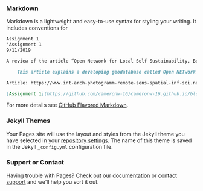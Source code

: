 
### Markdown

Markdown is a lightweight and easy-to-use syntax for styling your writing. It includes conventions for

```markdown
Assignment 1
'Assignment 1
9/11/2019

A review of the article “Open Network for Local Self Sustainability, Boosting Bioregional Development Through an Open Data Sharing System” taken from the FOSS4G 2019 conference.

	This article explains a developing geodatabase called Open NETwork for Local Self Sustainability. The purpose of the database is to suggest a way to create the most self-sustainable communities, especially focusing on ways to make future community development take into account sustainability in their development planning. The database is modeled on Italian communities and focuses primarily on the scale of municipalities. The geodatabase aims to create self-sustainable communities by finding the most sustainable supply chain routes to a community for products that fall in the categories of housing, food, transport and waste. The indicators used to measure the self-sustainability of a supply chain for a product are the amounts of non-renewable primary energy, renewable primary energy, amount of productive land, and local manpower the chain uses. The database uses the opensource programs GRASS and QGIS to create the suggested sustainable supply chains. In the future, the database hopes to expand the types of supply chains that are included by drawing in different fields of research. 	To me, the open source nature of this project is extremely important to achieving this database’s goal. Being created on the open source programs QGIS and GRASS allow almost anyone to have access to the program, which is key in not only disseminating the program to city planners but also allowing people from different areas of research to contribute their supply chain data to the geodatabase. The Open NETwork for Local Self Sustainability necessitates different groups working together to achieve sustainability goals.

Article: https://www.int-arch-photogramm-remote-sens-spatial-inf-sci.net/XLII-4-W8/27/2018/isprs-archives-XLII-4-W8-27-2018.pdf'

[Assignment 1](https://github.com/cameronw-16/cameronw-16.github.io/blob/master/Assignment%201.docx) and ![Image](src)
```

For more details see [GitHub Flavored Markdown](https://guides.github.com/features/mastering-markdown/).

### Jekyll Themes

Your Pages site will use the layout and styles from the Jekyll theme you have selected in your [repository settings](https://github.com/cameronw-16/cameronw-16.github.io/settings). The name of this theme is saved in the Jekyll `_config.yml` configuration file.

### Support or Contact

Having trouble with Pages? Check out our [documentation](https://help.github.com/categories/github-pages-basics/) or [contact support](https://github.com/contact) and we’ll help you sort it out.
